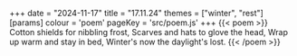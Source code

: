 +++
date = "2024-11-17"
title = "17.11.24"
themes = ["winter", "rest"]
[params]
  colour = 'poem'
  pageKey = 'src/poem.js'
+++
{{< poem >}}
Cotton shields for nibbling frost,
Scarves and hats to glove the head,
Wrap up warm and stay in bed,
Winter's now the daylight's lost.
{{< /poem >}}